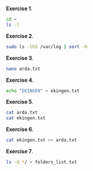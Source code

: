 **Exercise 1**.
```bash
cd ~         
ls -l
```
**Exercise 2**.
```bash
sudo ls -lhS /var/log | sort -h
```
**Exercise 3**.
```bash
nano arda.txt
```
**Exercise 4**.
```bash
echo "EKINGEN" > ekingen.txt
```
**Exercise 5**.
```bash
cat arda.txt     
cat ekingen.txt  
```
**Exercise 6**.
```bash
cat ekingen.txt >> arda.txt
```
**Exercise 7**.
```bash
ls -d */ > folders_list.txt
```
